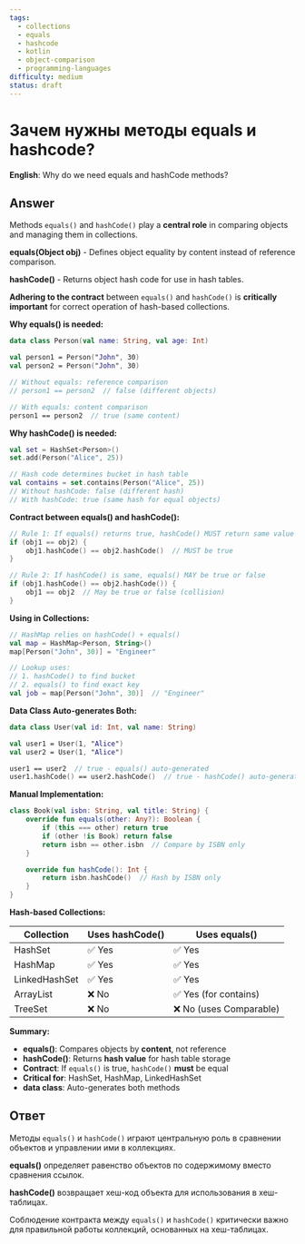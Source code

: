 ```yaml
---
tags:
  - collections
  - equals
  - hashcode
  - kotlin
  - object-comparison
  - programming-languages
difficulty: medium
status: draft
---
```


# Зачем нужны методы equals и hashcode?

**English**: Why do we need equals and hashCode methods?

## Answer

Methods `equals()` and `hashCode()` play a **central role** in comparing objects and managing them in collections.

**equals(Object obj)** - Defines object equality by content instead of reference comparison.

**hashCode()** - Returns object hash code for use in hash tables.

**Adhering to the contract** between `equals()` and `hashCode()` is **critically important** for correct operation of hash-based collections.

**Why equals() is needed:**

```kotlin
data class Person(val name: String, val age: Int)

val person1 = Person("John", 30)
val person2 = Person("John", 30)

// Without equals: reference comparison
// person1 == person2  // false (different objects)

// With equals: content comparison
person1 == person2  // true (same content)
```

**Why hashCode() is needed:**

```kotlin
val set = HashSet<Person>()
set.add(Person("Alice", 25))

// Hash code determines bucket in hash table
val contains = set.contains(Person("Alice", 25))
// Without hashCode: false (different hash)
// With hashCode: true (same hash for equal objects)
```

**Contract between equals() and hashCode():**

```kotlin
// Rule 1: If equals() returns true, hashCode() MUST return same value
if (obj1 == obj2) {
    obj1.hashCode() == obj2.hashCode()  // MUST be true
}

// Rule 2: If hashCode() is same, equals() MAY be true or false
if (obj1.hashCode() == obj2.hashCode()) {
    obj1 == obj2  // May be true or false (collision)
}
```

**Using in Collections:**

```kotlin
// HashMap relies on hashCode() + equals()
val map = HashMap<Person, String>()
map[Person("John", 30)] = "Engineer"

// Lookup uses:
// 1. hashCode() to find bucket
// 2. equals() to find exact key
val job = map[Person("John", 30)]  // "Engineer"
```

**Data Class Auto-generates Both:**

```kotlin
data class User(val id: Int, val name: String)

val user1 = User(1, "Alice")
val user2 = User(1, "Alice")

user1 == user2  // true - equals() auto-generated
user1.hashCode() == user2.hashCode()  // true - hashCode() auto-generated
```

**Manual Implementation:**

```kotlin
class Book(val isbn: String, val title: String) {
    override fun equals(other: Any?): Boolean {
        if (this === other) return true
        if (other !is Book) return false
        return isbn == other.isbn  // Compare by ISBN only
    }

    override fun hashCode(): Int {
        return isbn.hashCode()  // Hash by ISBN only
    }
}
```

**Hash-based Collections:**

| Collection | Uses hashCode() | Uses equals() |
|------------|-----------------|---------------|
| HashSet | ✅ Yes | ✅ Yes |
| HashMap | ✅ Yes | ✅ Yes |
| LinkedHashSet | ✅ Yes | ✅ Yes |
| ArrayList | ❌ No | ✅ Yes (for contains) |
| TreeSet | ❌ No | ❌ No (uses Comparable) |

**Summary:**

- **equals()**: Compares objects by **content**, not reference
- **hashCode()**: Returns **hash value** for hash table storage
- **Contract**: If `equals()` is true, `hashCode()` **must** be equal
- **Critical for**: HashSet, HashMap, LinkedHashSet
- **data class**: Auto-generates both methods

## Ответ

Методы `equals()` и `hashCode()` играют центральную роль в сравнении объектов и управлении ими в коллекциях.

**equals()** определяет равенство объектов по содержимому вместо сравнения ссылок.

**hashCode()** возвращает хеш-код объекта для использования в хеш-таблицах.

Соблюдение контракта между `equals()` и `hashCode()` критически важно для правильной работы коллекций, основанных на хеш-таблицах.

